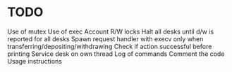 # TODO

Use of mutex
Use of exec
Account R/W locks
Halt all desks until d/w is reported for all desks
Spawn request handler with execv only when transferring/depositing/withdrawing
Check if action successful before printing
Service desk on own thread
Log of commands
Comment the code
Usage instructions
